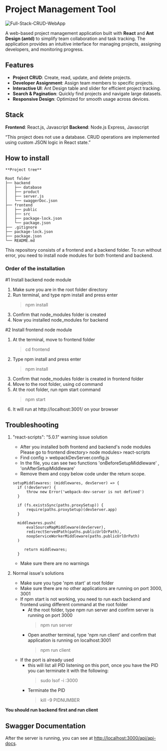 # Project Management Tool

![Full-Stack-CRUD-WebApp](CRUD.gif)

A web-based project management application built with **React** and **Ant Design (antd)** to simplify team collaboration and task tracking. The application provides an intuitive interface for managing projects, assigning developers, and monitoring progress.

## Features
- **Project CRUD**: Create, read, update, and delete projects.
- **Developer Assignment**: Assign team members to specific projects.
- **Interactive UI**: Ant Design table and slider for efficient project tracking.
- **Search & Pagination**: Quickly find projects and navigate large datasets.
- **Responsive Design**: Optimized for smooth usage across devices.

## Stack
**Frontend**: React.js, Javascript
**Backend**: Node.js Express, Javascript

“This project does not use a database. CRUD operations are implemented using custom JSON logic in React state.”

## How to install 
```
**Project tree**

Root folder
├── backend
│   ├── database
│   ├── product
│   ├── server.js
│   └── swaggerDoc.json
├── frontend
│   ├── public
│   ├── src
│   ├── package-lock.json
│   └── package.json
├── .gitignore
├── package-lock.json
├── package.json
└── README.md 

```
This repository consists of a frontend and a backend folder. 
To run without error, you need to install node modules for both frontend and backend.


### Order of the installation

#1 Install backend node module
1. Make sure you are in the root folder directory
2. Run terminal, and type npm install and press enter
	> npm install
3. Confirm that node_modules folder is created
4. Now you installed node_modules for backend

#2 Install frontend node module
1.  At the terminal, move to frontend folder 
      > cd frontend
2. Type npm install and press enter
	 > npm install
3.  Confirm that node_modules folder is created in frontend folder
4.  Move to the root folder, using cd command
5.  At the root folder, run npm start command
	> npm start
6. It will run at http://localhost:3001/ on your browser

## Troubleshooting 

1.  "react-scripts": "5.0.1" warning issue solution

	* After you installed both frontend and backend's node modules Please go to frontend directory> node modules> react-scripts 
	* Find config > webpackDevServer.config.js
	* In the file, you can see two functions 'onBeforeSetupMiddleware' , 'onAfterSetupMiddleware'
	* Remove them and copy below code under the return scope.
	```
	setupMiddlewares: (middlewares, devServer) => {
      if (!devServer) {
          throw new Error('webpack-dev-server is not defined')
      }
  
      if (fs.existsSync(paths.proxySetup)) {
          require(paths.proxySetup)(devServer.app)
      }
  
      middlewares.push(
          evalSourceMapMiddleware(devServer),
          redirectServedPath(paths.publicUrlOrPath),
          noopServiceWorkerMiddleware(paths.publicUrlOrPath)
      )
  
         return middlewares;
      }
	```
	

    * Make sure there are no warnings

2. Normal issue's solutions

	* Make sure you type 'npm start' at root folder
	* Make sure there are no other applications are running on port 3000, 3001
	* If npm start is not working, you need to run each backend and frontend using different command at the root folder
		* At the root folder, type npm run server and confirm server is running on port 3000
			 > npm run server 
		* Open another terminal, type 'npm run client' and confirm that application is running on localhost:3001
			> npm run client
	* If the port is already used
		* this will list all PID listening on this port, once you have the PID you can terminate it with the following:
			> sudo lsof -i :3000	
		* Terminate the PID
			> kill -9 PIDNUMBER


**You should run backend first and run client**


## Swagger Documentation
After the server is running, you can see at [http://localhost:3000/api/api-docs](http://localhost:3000/api/api-docs).
